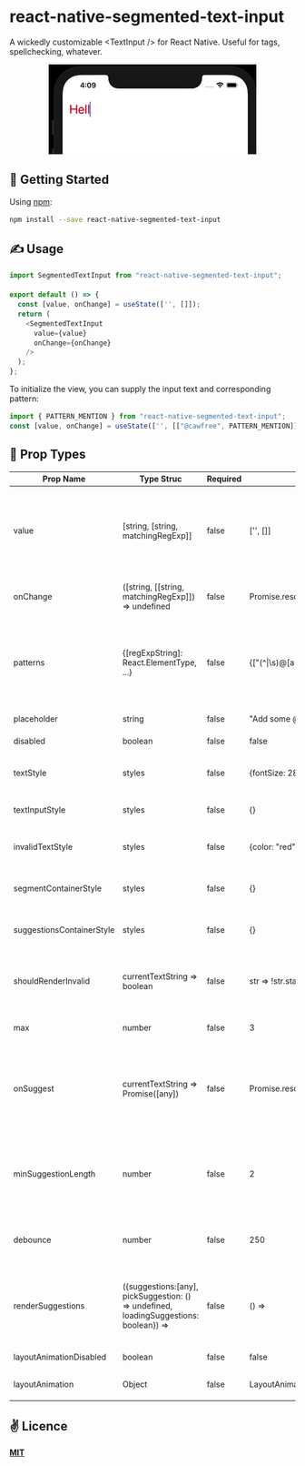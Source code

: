 # react-native-segmented-text-input
A wickedly customizable &lt;TextInput /> for React Native. Useful for tags, spellchecking, whatever.

<p align="center">
  <img src="./public/logo.gif" />
</p>

## 🚀 Getting Started

Using [npm](https://www.npmjs.com/):

```bash
npm install --save react-native-segmented-text-input
```

## ✍️ Usage

```javascript
import SegmentedTextInput from "react-native-segmented-text-input";

export default () => {
  const [value, onChange] = useState(['', []]);
  return (
    <SegmentedTextInput
      value={value}
      onChange={onChange}
    />
  );
};
```

To initialize the view, you can supply the input text and corresponding pattern:

```javascript
import { PATTERN_MENTION } from "react-native-segmented-text-input";
const [value, onChange] = useState(['', [["@cawfree", PATTERN_MENTION]]]);
```

## 🤔 Prop Types

| Prop Name               | Type Struc                                                                     | Required | Default                                      | Description                                                                                                                     |
|-------------------------|--------------------------------------------------------------------------------|----------|----------------------------------------------|---------------------------------------------------------------------------------------------------------------------------------|
| value                   | [string, [string, matchingRegExp]]                                             | false    | ['', []]                                     | The current state of the input. Array of the string being typed, and array of previous regexp matches relating to match string. |
| onChange                | ([string, [[string, matchingRegExp]]) => undefined                             | false    | Promise.resolve                              | Called when the segments or input text has changed.                                                                             |
| patterns                | {[regExpString]: React.ElementType, ...}                                       | false    | {["(^\|\s)@[a-z\d-]+"] => Mention            | Maps a to a React component to render them. Is passed an onRequestDelete prop used to delete the segment.                       |
| placeholder             | string                                                                         | false    | "Add some @mentions..."                      | Placeholder for the text input.                                                                                                 |
| disabled                | boolean                                                                        | false    | false                                        | Prevent the user from typing.                                                                                                   |
| textStyle               | styles                                                                         | false    | {fontSize: 28}                               | Style the text. (Inherited for both Text and InputText).                                                                        |
| textInputStyle          | styles                                                                         | false    | {}                                           | Specific additional styling for the TextInput.                                                                                  |
| invalidTextStyle        | styles                                                                         | false    | {color: "red"}                               | Specific additional styling for the TextInput when in error.                                                                    |
| segmentContainerStyle        | styles                                                                         | false    | {}                               | Additional styling for segment container.                                                                    |
| suggestionsContainerStyle        | styles                                                                         | false    | {}                               | Styling to apply to the container of the Suggestions.                                                                    |
| shouldRenderInvalid     | currentTextString => boolean                                                   | false    | str => !str.startsWith("@")                  | Determines whether a particular string should be rendered using invalidTextStyle.                                               |
| max                     | number                                                                         | false    | 3                                            | Maximum number of segments.                                                                                                     |
| onSuggest               | currentTextString => Promise([any])                                              | false    | Promise.resolve([])                          | A call which is made when the user is mid-typing. The string is passed to ask the parent to provide possible suggestions.       |
| minSuggestionLength     | number                                                                         | false    | 2                                            | The minimum number of characters a user should have typed before attempting to make a suggestion.                               |
| debounce                | number                                                                         | false    | 250                                          | The number of milliseconds to throttle attempts at querying for a suggestion.                                                   |
| renderSuggestions       | ({suggestions:[any], pickSuggestion: () => undefined, loadingSuggestions: boolean}) => <SomeReactComponent /> | false    | () => <BunchOfSuggestionsThatCanBeDeleted /> | Used to render suggestions. This function must understand the specific format of returned suggestion data.                      |
| layoutAnimationDisabled | boolean                                                                        | false    | false                                        | Disables layout animations.                                                                                                     |
| layoutAnimation         | Object                                                                         | false    | LayoutAnimation.Presets.easeInEaseOut        | Defines the style of layout animation.                                                                                          |

## ✌️ Licence
[**MIT**](./LICENSE.md)

